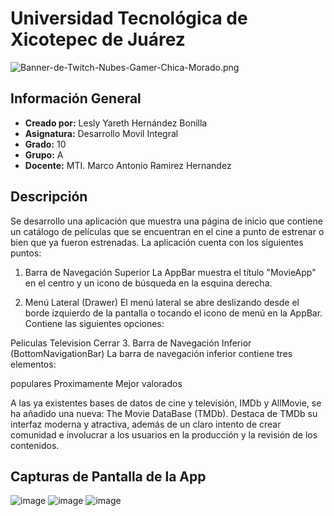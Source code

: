 # Universidad Tecnológica de Xicotepec de Juárez

![Banner-de-Twitch-Nubes-Gamer-Chica-Morado.png](https://i.postimg.cc/15q3LFXF/Banner-de-Twitch-Nubes-Gamer-Chica-Morado.png)

## Información General

- **Creado por:** Lesly Yareth Hernández Bonilla 
- **Asignatura:** Desarrollo Movil Integral
- **Grado:** 10
- **Grupo:** A
- **Docente:** MTI. Marco Antonio Ramirez Hernandez

## Descripción      

Se desarrollo una aplicación que muestra una página de inicio que contiene un catálogo de películas que se encuentran en el cine a punto de estrenar o bien que ya fueron estrenadas. La aplicación cuenta con los siguientes puntos:

1. Barra de Navegación Superior
La AppBar muestra el título "MovieApp" en el centro y un icono de búsqueda en la esquina derecha.

2. Menú Lateral (Drawer)
El menú lateral se abre deslizando desde el borde izquierdo de la pantalla o tocando el icono de menú en la AppBar. Contiene las siguientes opciones:

Peliculas
Television
Cerrar
3. Barra de Navegación Inferior (BottomNavigationBar)
La barra de navegación inferior contiene tres elementos:

populares
Proximamente
Mejor valorados

A las ya existentes bases de datos de cine y televisión, IMDb y AllMovie, se ha añadido una nueva: The Movie DataBase (TMDb). Destaca de TMDb su interfaz moderna y atractiva, además de un claro intento de crear comunidad e involucrar a los usuarios en la producción y la revisión de los contenidos.

  
## Capturas de Pantalla de la App
![image](https://github.com/Lesly-hub/DMI_Practica09_180247/assets/74167109/03204292-dbd9-45f5-a29e-8c4e73fc522a)
![image](https://github.com/Lesly-hub/DMI_Practica09_180247/assets/74167109/db09ac19-d77e-479e-a74c-748c23efd370)
![image](https://github.com/Lesly-hub/DMI_Practica09_180247/assets/74167109/6982b645-9788-40f6-ac74-bd54f44fdf33)





